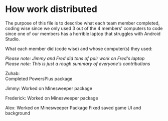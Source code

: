 # How work distributed

The purpose of this file is to describe what each team member completed, coding wise since
we only used 3 out of the 4 members' computers to code since one of our members has a horrible laptop
that struggles with Android Studio.  

What each member did (code wise) and whose computer(s) they used:  

*Please note: Jimmy and Fred did tons of pair work on Fred's laptop*  
*Please note: This is just a rough summary of everyone's contributions*  

Zuhab:  
Completed PowersPlus package

Jimmy:
Worked on Minesweeper package

Frederick:
Worked on Minesweeper package

Alex:
Worked on Minesweeper Package
Fixed saved game UI and background
